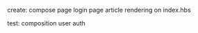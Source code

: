 create:
    <!-- signup page -->
    compose page
    login page
    article rendering
        on index.hbs

test:
    composition
    user auth